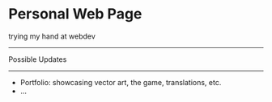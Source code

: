 # Personal Web Page

trying my hand at webdev
___________________________
Possible Updates
___________________________
-   Portfolio: 
    showcasing vector art, the game, translations, etc.
-   ...

